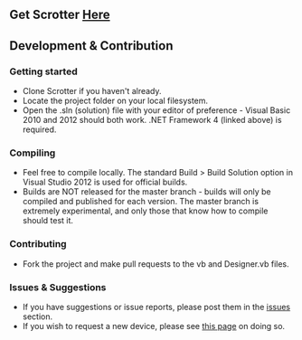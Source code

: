 Get Scrotter [Here](http://yttrium-tyclief.github.com/Scrotter/)
-----------------

## Development & Contribution

### Getting started

- Clone Scrotter if you haven't already.
- Locate the project folder on your local filesystem.
- Open the .sln (solution) file with your editor of preference - Visual Basic 2010 and 2012 should both work. .NET Framework 4 (linked above) is required.

### Compiling

- Feel free to compile locally. The standard Build > Build Solution option in Visual Studio 2012 is used for official builds.
- Builds are NOT released for the master branch - builds will only be compiled and published for each version. The master branch is extremely experimental, and only those that know how to compile should test it.

### Contributing

- Fork the project and make pull requests to the vb and Designer.vb files.

### Issues & Suggestions

- If you have suggestions or issue reports, please post them in the [issues](https://github.com/Yttrium-tYcLief/Scrotter/issues) section.
- If you wish to request a new device, please see [this page](https://github.com/Yttrium-tYcLief/Scrotter/wiki/Requesting-a-New-Device) on doing so.
